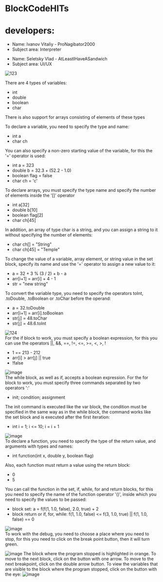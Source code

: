 # BlockCodeHITs
# developers: 
<ul>
  <li>Name: Ivanov Vitaliy - ProNagibator2000
  <li>Subject area: Interpreter
</ul>
<ul>
  <li>Name: Seletsky Vlad - AtLeastIHaveASandwich
  <li>Subject area: UI/UX
</ul>

![123](https://github.com/ProNagibator2000/BlockCodeHITs/assets/120786249/fdd71c62-060d-45eb-b9a9-bcf105877836) <br>

There are 4 types of variables:
<ul>
  <li>int
  <li>double
  <li>boolean
  <li>char
</ul>
There is also support for arrays consisting of elements of these types

To declare a variable, you need to specify the type and name:  
<ul>
  <li>int a
  <li>char ch
</ul>

You can also specify a non-zero starting value of the variable, for this the '=' operator is used:
<ul>
  <li>int a = 323
  <li>double b = 32.3 + (52.2 - 1.0)
  <li>boolean flag = false
  <li>char ch = 'c'
</ul>

To declare arrays, you must specify the type name and specify the number of elements inside the '[]' operator
<ul>
  <li>int a[32]
  <li>double b[10]
  <li>boolean flag[2]
  <li>char ch[45]
</ul>

In addition, an array of type char is a string, and you can assign a string to it without specifying the number of elements:
<ul>
  <li>char ch[] = "String"
  <li>char ch[45] = "Temple"
</ul>

To change the value of a variable, array element, or string value in the set block, specify its name and use the '=' operator to assign a new value to it:
<ul>
  <li>a = 32 + 3 % (3 / 2) + b - a
  <li>arr[i+1] = arr[i] + 4 - 1
  <li>str = "new string"
</ul>

To convert the variable type, you need to specify the operators toInt, .toDouble, .toBoolean or .toChar before the operand:
<ul>
  <li>a = 32.toDouble
  <li>arr[i+1] = arr[i].toBoolean
  <li>str[j] = 48.toChar
  <li>str[j] = 48.6.toInt
</ul>

![124](https://github.com/ProNagibator2000/BlockCodeHITs/assets/120786249/2626a378-bf24-43b0-a609-50d5ef0467b8) <br>
For the if block to work, you must specify a boolean expression, for this you can use the operators ||, &&, ==, !=, <=, >=, <, >, !
<ul>
  <li> 1 == 213 - 212
  <li> arr[i] > arr[j] || true
  <li> !false
</ul>

![image](https://github.com/ProNagibator2000/BlockCodeHITs/assets/120786249/a4dd0e0c-af59-45b4-bb32-a95df8cd6294) <br>
The while block, as well as if, accepts a boolean expression.
For the for block to work, you must specify three commands separated by two operators ':'
<ul>
  <li> init; condition; assignment
</ul>
The init command is executed like the var block, the condition must be specified in the same way as in the while block, the command works like the set block and is executed after the first iteration:
<ul>
  <li> int i = 1; i <= 10; i = i + 1
</ul>
    
![image](https://github.com/ProNagibator2000/BlockCodeHITs/assets/120786249/8a19f8f0-79e8-44f3-bdee-db027a23226d) <br>
To declare a function, you need to specify the type of the return value, and arguments with types and names:
<ul>
  <li> int function(int x, double y, boolean flag)
</ul>
Also, each function must return a value using the return block:
<ul>
  <li> 0
  <li> 5
</ul>
You can call the function in the set, if, while, for and return blocks, for this you need to specify the name of the function operator '()', inside which you need to specify the values to be passed:
<ul>
  <li> block set: a = f(f(1, 1.0, false), 2.0, true) + 2
  <li> block return or if, for, while: f(1, 1.0, false) <= f(3, 1.0, true) || f(1, 1.0, false) == 0
</ul>

![image](https://github.com/ProNagibator2000/BlockCodeHITs/assets/120786249/885856d3-498a-42d3-b712-c67d05e47618) <br>
To work with the debug, you need to choose a place where you need to stop, for this you need to click on the break point button, then it will turn green.
   
    
![image](https://github.com/ProNagibator2000/BlockCodeHITs/assets/120786249/a6475d9c-355e-4f9a-ba7b-1858dea4bdfd)
The block where the program stopped is highlighted in orange. To move to the next block, click on the button with one arrow. To move to the next breakpoint, click on the double arrow button. To view the variables that are visible to the block where the program stopped, click on the button with the eye:
![image](https://github.com/ProNagibator2000/BlockCodeHITs/assets/120786249/048d704f-a3b1-4943-aa00-ae9fd1c4d6a2) <br>
    



